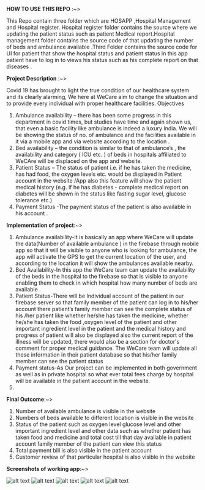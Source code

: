 **HOW TO USE THIS REPO** :~>

This Repo contain three folder which are HOSAPP ,Hospital Management and Hospital register. Hospital register folder contains the source where we updating the patient status such as patient Medical report.Hospital management folder contains the source code of that updating the number of beds and ambulance available .Third Folder contains the source code for  UI for patient that show the hospital status and patient status in this app patient have to log in to views his status such as his complete report on that diseases .

**Project Description** :~>

Covid 19 has brought to light the true condition of our healthcare system and its clearly alarming,
We here at WeCare aim to change the situation and to provide every individual with proper healthcare facilities.
Objectives 
1)	Ambulance availability – there has been some progress in this department in covid times, but studies have time and again shown us, that even a basic facility like ambulance is indeed a luxury India. We will be showing the status of no. of ambulance and the facilities available in it via a mobile app and via website according to the location .
2)	Bed availability – the condition is similar to that of ambulance’s , the availability and category ( ICU etc. ) of beds in hospitals affiliated to WeCAre will be displaced on the app and website.
3)	Patient Status – The status of patient i.e. if he has taken the medicine, has had food, the oxygen levels etc. would be displayed in Patient account in the website /App also this feature will show the patient medical history (e.g. if he has diabetes - complete medical report on diabetes will be shown in the status like fasting sugar level, glucose tolerance etc.) 
4)	Payment Status -The payment status of the patient is also available in his account .

**Implementation of project**:~>

1)	Ambulance availability-It is basically an app where WeCare will update the data(Number of available ambulance ) in the firebase through mobile app so that it will be visible to anyone who is looking for ambulance, the app will activate the GPS to get the current location of the user, and according to the location it will show the ambulances available nearby. 
2)	Bed Availability-In this app the WeCare team can update the availability of the beds in the hospital to the firebase so that is visible to anyone enabling them to check in which hospital  how many number of beds are available .
3)	Patient Status-There will be Individual account of the patient in our firebase server so that family member of the patient can log in to his/her account there patient’s family member can see the complete status of his /her patient like whether he/she has taken the medicine, whether he/she has taken the food ,oxygen level of the patient and other important ingredient level in the patient and the medical history and progress of patient will also be displayed also the current report of the illness will be updated, there would also be a section for doctor's comment for proper medical guidance. The WeCare team will update all these information in their patient database so that his/her family member can see the patient status 
4)	Payment status-As Our project can be implemented in both government as well as in private hospital so what ever total fees charge by hospital will be available in the patient account in the website.
5)	
**Final Outcome**:~>

1)	Number of available ambulance  is visible in the website
2)	Numbers of beds available to different location is visible in the website
3)	Status of the patient such as oxygen level glucose level and other important ingredient level and other data such as whether patient has taken food and medicine  and total cost till that day available in patient account family member of the patient can view this status 
4)	Total payment bill is also visible in the patient account 
5)	Customer review of that particular hospital is also visible in the website

**Screenshots of working app**:~>

![alt text](https://github.com/Aiden16/weCare/blob/master/Screenshots/WhatsApp%20Image%202021-09-08%20at%205.11.58%20PM.jpeg)
![alt text](https://github.com/Aiden16/weCare/blob/master/Screenshots/WhatsApp%20Image%202021-09-08%20at%205.12.06%20PM.jpeg)
![alt text](https://github.com/Aiden16/weCare/blob/master/Screenshots/WhatsApp%20Image%202021-09-08%20at%205.12.18%20PM.jpeg)
![alt text](https://github.com/Aiden16/weCare/blob/master/Screenshots/WhatsApp%20Image%202021-09-08%20at%205.12.41%20PM.jpeg)
![alt text](https://github.com/Aiden16/weCare/blob/master/Screenshots/WhatsApp%20Image%202021-09-08%20at%205.12.47%20PM.jpeg)
